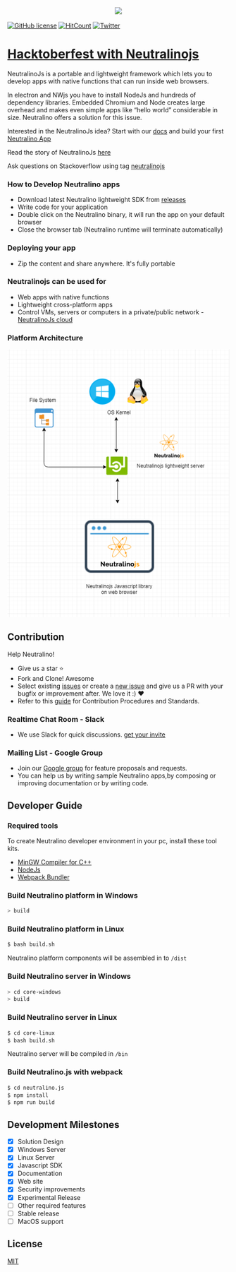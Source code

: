 
<div align="center">
  <img src="https://cdn.rawgit.com/neutralinojs/neutralinojs.github.io/b667f2c2/docs/nllogo.png" style="width:300px;"/>
</div>

[![GitHub license](https://img.shields.io/github/license/neutralinojs/neutralinojs.svg)](https://github.com/neutralinojs/neutralinojs/blob/master/LICENSE)
[![HitCount](http://hits.dwyl.io/neutralinojs/neutralinojs.svg)](http://hits.dwyl.io/neutralinojs/neutralinojs)
[![Twitter](https://img.shields.io/twitter/url/https/github.com/neutralinojs/neutralinojs.svg?style=social)](https://twitter.com/intent/tweet?text=NeutralinoJs%20is%20a%20portable%20and%20lightweight%20framework%20which%20lets%20you%20to%20develop%20apps%20with%20native%20functions%20that%20can%20run%20inside%20web%20browsers.%20Check%20it%20out:&url=https%3A%2F%2Fgithub.com%2Fneutralinojs%2Fneutralinojs)

<h1><a href="hackathons/hacktoberfest.md">Hacktoberfest with Neutralinojs</a></h1>

NeutralinoJs is a portable and lightweight framework which lets you to develop apps with native functions that can run inside web browsers. 

In electron and NWjs you have to install NodeJs and hundreds of dependency libraries. Embedded Chromium and Node creates large overhead and makes even simple apps like “hello world” considerable in size. Neutralino offers a solution for this issue.

Interested in the NeutralinoJs idea? Start with our [docs](https://neutralino.js.org/docs/#/) and build your first [Neutralino App](https://neutralino.js.org/docs/#/gettingstarted/firstapp) 

Read the story of NeutralinoJs [here](https://medium.com/@shalithasuranga/why-we-built-neutralinojs-framework-part-i-1d6c667951d5)

Ask questions on Stackoverflow using tag [neutralinojs](https://stackoverflow.com/questions/tagged/neutralinojs)

### How to Develop Neutralino apps

- Download latest Neutralino lightweight SDK from [releases](https://github.com/neutralinojs/neutralinojs/releases)
- Write code for your application
- Double click on the Neutralino binary, it will run the app on your default browser
- Close the browser tab (Neutralino runtime will terminate automatically)

### Deploying your app

- Zip the content and share anywhere. It's fully portable

### Neutralinojs can be used for

- Web apps with native functions
- Lightweight cross-platform apps
- Control VMs, servers or computers in a private/public network - [NeutralinoJs cloud](https://medium.com/@shalithasuranga/getting-started-with-neutralinojs-cloud-preview-version-aws-ec2-6e618d8a2ddb)

### Platform Architecture

<div align="center">
  <img src="media/architecture.png">
</div>

## Contribution

Help Neutralino!

- Give us a star :star:
- Fork and Clone! Awesome
- Select existing [issues](https://github.com/neutralinojs/neutralinojs/issues) or create a [new issue](https://github.com/neutralinojs/neutralinojs/issues/new) and give us a PR with your bugfix or improvement after. We love it :) ❤️
- Refer to this [guide](https://github.com/neutralinojs/neutralinojs/blob/master/CONTRIBUTING.md) for Contribution Procedures and Standards.

### Realtime Chat Room - Slack

- We use Slack for quick discussions. [get your invite](https://join.slack.com/t/neutralinojs/shared_invite/enQtMzk0MDU5ODMyNzM4LTc1ZjJmMzFjNjEzNjk2ODkyYWJiMTAxY2Q2OTA0MGYxNTNiMWFhMjAxMjc1M2E2NGI2OTM1ZjA1ZWNjZDFmZGU)

### Mailing List - Google Group

- Join our [Google group](https://groups.google.com/forum/#!forum/neutralinojs) for feature proposals and requests.
- You can help us by writing sample Neutralino apps,by composing or improving documentation or by writing code.

## Developer Guide

### Required tools 

To create Neutralino developer environment in your pc, install these tool kits.

- [MinGW Compiler for C++](http://mingw.org/)
- [NodeJs](https://nodejs.org/en/download/)
- [Webpack Bundler](https://webpack.js.org/)

### Build Neutralino platform in Windows

```bash
> build
```

### Build Neutralino platform in Linux

```bash
$ bash build.sh
```
Neutralino platform components will be assembled in to `/dist`

### Build Neutralino server in Windows

```bash
> cd core-windows
> build
```

### Build Neutralino server in Linux

```bash
$ cd core-linux
$ bash build.sh
```

Neutralino server will be compiled in `/bin`

### Build Neutralino.js with webpack

```bash
$ cd neutralino.js
$ npm install
$ npm run build
```

## Development Milestones

- [x] Solution Design
- [x] Windows Server 
- [x] Linux Server
- [x] Javascript SDK
- [x] Documentation
- [x] Web site
- [x] Security improvements
- [x] Experimental Release
- [ ] Other required features
- [ ] Stable release
- [ ] MacOS support

## License

[MIT](LICENSE)

